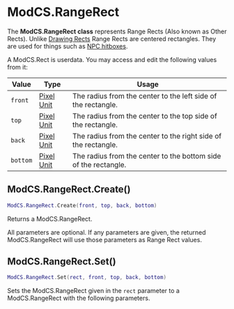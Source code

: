 # ModCS.RangeRect

The **ModCS.RangeRect class** represents Range Rects (Also known as Other Rects). Unlike [Drawing Rects](/api/drawing/rect/) Range Rects are centered rectangles. They are used for things such as [NPC hitboxes](/api/npc/hitbox/).

A ModCS.Rect is userdata. You may access and edit the following values from it:

| Value    | Type                              | Usage                                                        |
| -------- | --------------------------------- | ------------------------------------------------------------ |
| `front`  | [Pixel Unit](/api/objects/pixel/) | The radius from the center to the left side of the rectangle. |
| `top`    | [Pixel Unit](/api/objects/pixel/) | The radius from the center to the top side of the rectangle. |
| `back`   | [Pixel Unit](/api/objects/pixel/) | The radius from the center to the right side of the rectangle. |
| `bottom` | [Pixel Unit](/api/objects/pixel/) | The radius from the center to the bottom side of the rectangle. |

## ModCS.RangeRect.Create()

```lua
ModCS.RangeRect.Create(front, top, back, bottom)
```

Returns a ModCS.RangeRect.

All parameters are optional. If any parameters are given, the returned ModCS.RangeRect will use those parameters as Range Rect values.

## ModCS.RangeRect.Set()

```lua
ModCS.RangeRect.Set(rect, front, top, back, bottom)
```

Sets the ModCS.RangeRect given in the `rect` parameter to a ModCS.RangeRect with the following parameters.